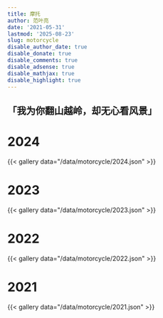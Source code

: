 ```yaml
---
title: 摩托
author: 范叶亮
date: '2021-05-31'
lastmod: '2025-08-23'
slug: motorcycle
disable_author_date: true
disable_donate: true
disable_comments: true
disable_adsense: true
disable_mathjax: true
disable_highlight: true
---
```


<h2 class="center no-anchor"> 「我为你翻山越岭，却无心看风景」</h2>

# 2024

{{< gallery data="/data/motorcycle/2024.json" >}}

# 2023

{{< gallery data="/data/motorcycle/2023.json" >}}

# 2022

{{< gallery data="/data/motorcycle/2022.json" >}}

# 2021

{{< gallery data="/data/motorcycle/2021.json" >}}
